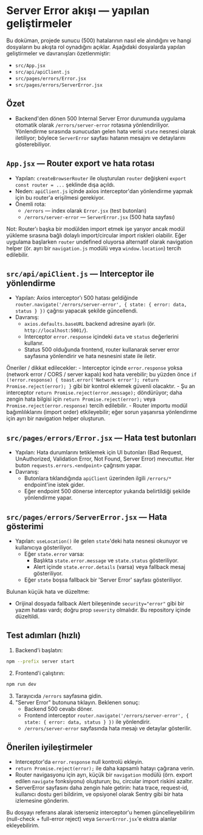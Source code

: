 # Server Error akışı — yapılan geliştirmeler

Bu doküman, projede sunucu (500) hatalarının nasıl ele alındığını ve hangi dosyaların bu akışta rol oynadığını açıklar. Aşağıdaki dosyalarda yapılan geliştirmeler ve davranışları özetlenmiştir:

- `src/App.jsx`
- `src/api/apiClient.js`
- `src/pages/errors/Error.jsx`
- `src/pages/errors/ServerError.jsx`

## Özet

- Backend'den dönen 500 Internal Server Error durumunda uygulama otomatik olarak `/errors/server-error` rotasına yönlendiriliyor. Yönlendirme sırasında sunucudan gelen hata verisi `state` nesnesi olarak iletiliyor; böylece `ServerError` sayfası hatanın mesajını ve detaylarını gösterebiliyor.

## `App.jsx` — Router export ve hata rotası

- Yapılan: `createBrowserRouter` ile oluşturulan `router` değişkeni `export const router = ...` şeklinde dışa açıldı.
- Neden: `apiClient.js` içinde axios interceptor'dan yönlendirme yapmak için bu router'a erişilmesi gerekiyor.
- Önemli rota:
  - `/errors` — index olarak `Error.jsx` (test butonları)
  - `/errors/server-error` — `ServerError.jsx` (500 hata sayfası)

Not: Router'ı başka bir modülden import etmek işe yarıyor ancak modül yükleme sırasına bağlı dolaylı import/circular import riskleri olabilir. Eğer uygulama başlarken `router` undefined oluyorsa alternatif olarak navigation helper (ör. ayrı bir `navigation.js` modülü veya `window.location`) tercih edilebilir.

## `src/api/apiClient.js` — Interceptor ile yönlendirme

- Yapılan: Axios interceptor'ı 500 hatası geldiğinde `router.navigate('/errors/server-error', { state: { error: data, status } })` çağrısı yapacak şekilde güncellendi.
- Davranış:
  - `axios.defaults.baseURL` backend adresine ayarlı (ör. `http://localhost:5001/`).
  - Interceptor `error.response` içindeki `data` ve `status` değerlerini kullanır.
  - Status 500 olduğunda frontend, router kullanarak server error sayfasına yönlendirir ve hata nesnesini state ile iletir.

Öneriler / dikkat edilecekler: - Interceptor içinde `error.response` yoksa (network error / CORS / server kapalı) kod hata verebilir; bu yüzden önce `if (!error.response) { toast.error('Network error'); return Promise.reject(error); }` gibi bir kontrol eklemek güvenli olacaktır. - Şu an interceptor `return Promise.reject(error.message);` döndürüyor; daha zengin hata bilgisi için `return Promise.reject(error);` veya `Promise.reject(error.response)` tercih edilebilir. - Router importu modül bağımlılıklarını (import order) etkileyebilir; eğer sorun yaşanırsa yönlendirme için ayrı bir navigation helper oluşturun.

## `src/pages/errors/Error.jsx` — Hata test butonları

- Yapılan: Hata durumlarını tetiklemek için UI butonları (Bad Request, UnAuthorized, Validation Error, Not Found, Server Error) mevcuttur. Her buton `requests.errors.<endpoint>` çağrısını yapar.
- Davranış:
  - Butonlara tıklandığında `apiClient` üzerinden ilgili `/errors/*` endpoint'ine istek gider.
  - Eğer endpoint 500 dönerse interceptor yukarıda belirtildiği şekilde yönlendirme yapar.

## `src/pages/errors/ServerError.jsx` — Hata gösterimi

- Yapılan: `useLocation()` ile gelen `state`'deki hata nesnesi okunuyor ve kullanıcıya gösteriliyor.
  - Eğer `state.error` varsa:
    - Başlıkta `state.error.message` ve `state.status` gösteriliyor.
    - Alert içinde `state.error.details` (varsa) veya fallback mesaj gösteriliyor.
  - Eğer `state` boşsa fallback bir 'Server Error' sayfası gösteriliyor.

Bulunan küçük hata ve düzeltme:

- Orijinal dosyada fallback Alert bileşeninde `security="error"` gibi bir yazım hatası vardı; doğru prop `severity` olmalıdır. Bu repository içinde düzeltildi.

## Test adımları (hızlı)

1. Backend'i başlatın:

```bash
npm --prefix server start
```

2. Frontend'i çalıştırın:

```bash
npm run dev
```

3. Tarayıcıda `/errors` sayfasına gidin.
4. "Server Error" butonuna tıklayın. Beklenen sonuç:
   - Backend 500 cevabı döner.
   - Frontend interceptor `router.navigate('/errors/server-error', { state: { error: data, status } })` ile yönlendirir.
   - `/errors/server-error` sayfasında hata mesajı ve detaylar gösterilir.

## Önerilen iyileştirmeler

- Interceptor'da `error.response` null kontrolü ekleyin.
- `return Promise.reject(error);` ile daha kapsamlı hatayı çağırana verin.
- Router navigasyonu için ayrı, küçük bir `navigation` modülü (örn. export edilen `navigate` fonksiyonu) oluşturun; bu, circular import riskini azaltır.
- ServerError sayfasını daha zengin hale getirin: hata trace, request-id, kullanıcı dostu geri bildirim, ve opsiyonel olarak Sentry gibi bir hata izlemesine gönderim.

Bu dosyayı referans alarak isterseniz interceptor'u hemen güncelleyebilirim (null-check + full-error reject) veya `ServerError.jsx`'e ekstra alanlar ekleyebilirim.
